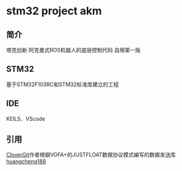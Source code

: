 #  **stm32 project akm** 
## 简介
塔克创新 阿克曼式ROS机器人的底层控制代码 自用第一版

## STM32
基于STM32F103RC和STM32标准库建立的工程

## IDE
KEIL5、VScode

## 引用
[CloverGit](https://github.com/CloverGit/Vofa-Plus-Protocol-Driver)作者根据VOFA+的JUSTFLOAT数据协议模式编写的数据发送库  
[huangcheng188](https://blog.csdn.net/HC_huangcheng/article/details/101762634)
